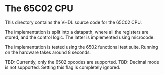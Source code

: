 # The 65C02 CPU #

This directory contains the VHDL source code for the 65C02 CPU.

The implementation is split into a datapath, where all the registers are
stored, and the control logic. The latter is implemented using microcode.

The implementation is tested using the 6502 functional test suite. Running
on the hardware takes around 8 seconds.

TBD: Currently, only the 6502 opcodes are supported.
TBD: Decimal mode is not supported. Setting this flag is completely ignored.


